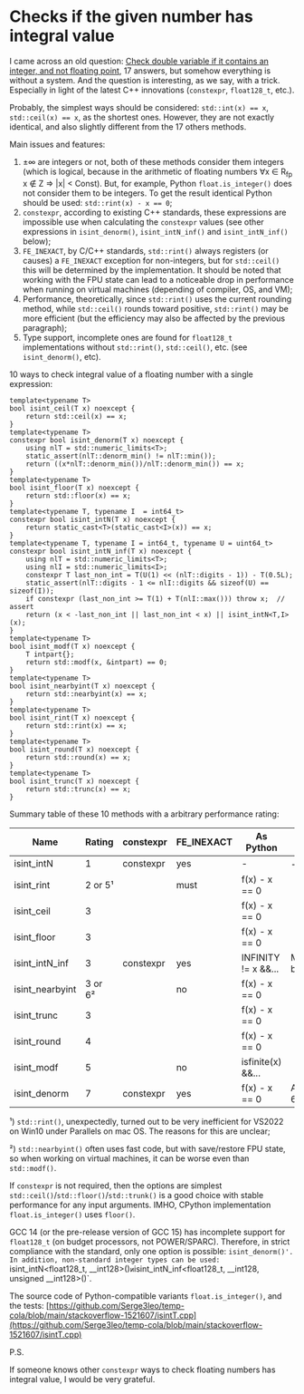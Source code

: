 # Сhecks if the given number has integral value

I came across an old question:
[Check double variable if it contains an integer, and not floating point](https://stackoverflow.com/q/1521607/8585880),
17 answers, but somehow everything is without a system. And the question
is interesting, as we say, with a trick. Especially in light of the latest
C++ innovations (`constexpr`, `float128_t`, etc.).

Probably, the simplest ways should be considered:
`std::int(x) == x`, `std::ceil(x) == x`, as the shortest ones. However,
they are not exactly identical, and also slightly different from the 17
others methods.

Main issues and features:
1. ±∞ are integers or not, both of these methods consider them integers
   (which is logical, because in the arithmetic of floating
   numbers ∀x ∈ R<sub>fp</sub> x ∉ Z => |x| < Const). But, for example,
   Python `float.is_integer()` does not consider them to be integers. To get
   the result identical Python should be used: `std::rint(x) - x == 0`;
2. `constexpr`, according to existing C++ standards, these
   expressions are impossible use when calculating the `constexpr`
   values (see other expressions in `isint_denorm()`, `isint_intN_inf()`
   and `isint_intN_inf()` below);
3. `FE_INEXACT`, by C/C++ standards, `std::rint()` always registers
   (or causes) a `FE_INEXACT` exception for non-integers, but for
   `std::ceil()` this will be determined by the implementation.
   It should be noted that working with the FPU state can lead to
   a noticeable drop in performance when running on virtual machines
   (depending of compiler, OS, and VM);
4. Performance, theoretically, since `std::rint()` uses
   the current rounding method, while `std::ceil()` rounds toward positive,
   `std::rint()` may be more efficient (but the efficiency may also be
   affected by the previous paragraph);
5. Type support, incomplete ones are found for `float128_t`
   implementations without `std::rint()`, `std::ceil()`, etc. (see
   `isint_denorm()`, etc).

10 ways to check integral value of a floating number with a single
expression:

```
template<typename T>
bool isint_ceil(T x) noexcept {
    return std::ceil(x) == x;
}
template<typename T>
constexpr bool isint_denorm(T x) noexcept {
    using nlT = std::numeric_limits<T>;
    static_assert(nlT::denorm_min() != nlT::min());
    return ((x*nlT::denorm_min())/nlT::denorm_min()) == x;
}
template<typename T>
bool isint_floor(T x) noexcept {
    return std::floor(x) == x;
}
template<typename T, typename I  = int64_t>
constexpr bool isint_intN(T x) noexcept {
    return static_cast<T>(static_cast<I>(x)) == x;
}
template<typename T, typename I = int64_t, typename U = uint64_t>
constexpr bool isint_intN_inf(T x) noexcept {
    using nlT = std::numeric_limits<T>;
    using nlI = std::numeric_limits<I>;
    constexpr T last_non_int = T(U(1) << (nlT::digits - 1)) - T(0.5L);
    static_assert(nlT::digits - 1 <= nlI::digits && sizeof(U) == sizeof(I));
    if constexpr (last_non_int >= T(1) + T(nlI::max())) throw x;  // assert
    return (x < -last_non_int || last_non_int < x) || isint_intN<T,I>(x);
}
template<typename T>
bool isint_modf(T x) noexcept {
    T intpart{};
    return std::modf(x, &intpart) == 0;
}
template<typename T>
bool isint_nearbyint(T x) noexcept {
    return std::nearbyint(x) == x;
}
template<typename T>
bool isint_rint(T x) noexcept {
    return std::rint(x) == x;
}
template<typename T>
bool isint_round(T x) noexcept {
    return std::round(x) == x;
}
template<typename T>
bool isint_trunc(T x) noexcept {
    return std::trunc(x) == x;
}
```

Summary table of these 10 methods with a arbitrary performance rating:

 Name           | Rating  | constexpr | FE_INEXACT | As Python           | Notes
----------------|---------|-----------|------------|---------------------|-----------------------------------
isint_intN      | 1       | constexpr | yes        | -                   | -2<sup>63</sup>..2<sup>63</sup>-1
isint_rint      | 2 or 5¹ |           | must       | f(x) - x == 0       |
isint_ceil      | 3       |           |            | f(x) - x == 0       |
isint_floor     | 3       |           |            | f(x) - x == 0       |
isint_intN_inf  | 3       | constexpr | yes        | INFINITY != x &&... | Max binary80
isint_nearbyint | 3 or 6² |           | no         | f(x) - x == 0       |
isint_trunc     | 3       |           |            | f(x) - x == 0       |
isint_round     | 4       |           |            | f(x) - x == 0       |
isint_modf      | 5       |           | no         | isfinite(x) &&...   |
isint_denorm    | 7       | constexpr | yes        | f(x) - x == 0       | Any ISO/IEC 60559

¹) `std::rint()`, unexpectedly, turned out to be very inefficient for VS2022
on Win10 under Parallels on mac OS. The reasons for this are unclear;

²) `std::nearbyint()` often uses fast code, but with
save/restore FPU state, so when working on virtual machines, it can
be worse even than `std::modf()`.

If `constexpr` is not required, then the options are simplest
`std::ceil()`/`std::floor()`/`std::trunk()` is a good choice with stable
performance for any input arguments. IMHO, CPython implementation
`float.is_integer()` uses `floor()`.

GCC 14 (or the pre-release version of GCC 15) has incomplete support
for `float128_t` (on budget processors, not POWER/SPARC).
Therefore, in strict compliance with the standard, only one
option is possible: `isint_denorm()'. In addition, non-standard integer
types can be used: `isint_intN<float128_t, __int128>()`
и `isint_intN_inf<float128_t, __int128, unsigned __int128>()`.

The source code of Python-compatible variants `float.is_integer()`, and the tests:
[https://github.com/Serge3leo/temp-cola/blob/main/stackoverflow-1521607/isintT.cpp](https://github.com/Serge3leo/temp-cola/blob/main/stackoverflow-1521607/isintT.cpp)

P.S.

If someone knows other `constexpr` ways to check floating numbers
has integral value, I would be very grateful.
